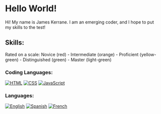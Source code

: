 # Hello World!

Hi! My name is James Kerrane. I am an emerging coder, and I hope to put my skills to the test!

## Skills:
Rated on a scale:
Novice (red) - Intermediate (orange) - Proficient (yellow-green) - Distinguished (green) - Master (light-green)

### Coding Languages:
[![HTML](https://img.shields.io/badge/HTML-Intermediate-orange.svg)]()
[![CSS](https://img.shields.io/badge/CSS-Novice-red.svg)]()
[![JavaScript](https://img.shields.io/badge/JavaScript-Novice-red.svg)]()

### Languages:
[![English](https://img.shields.io/badge/English-Master-brightgreen.svg)]()
[![Spanish](https://img.shields.io/badge/Spanish-Novice-red.svg)]()
[![French](https://img.shields.io/badge/French-Novice-red.svg)]()


